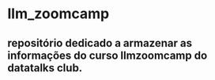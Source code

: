 # llm_zoomcamp

## repositório dedicado a armazenar as informações do curso llmzoomcamp do datatalks club.